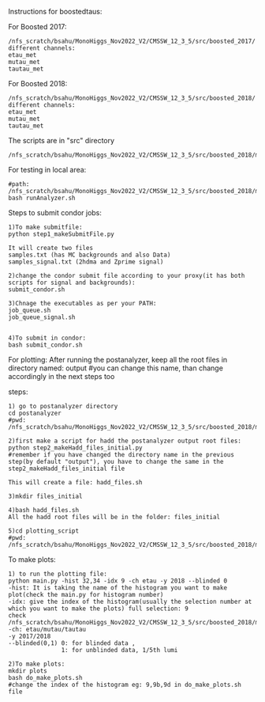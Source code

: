 Instructions for boostedtaus:


For Boosted 2017:
```
/nfs_scratch/bsahu/MonoHiggs_Nov2022_V2/CMSSW_12_3_5/src/boosted_2017/
different channels:
etau_met
mutau_met
tautau_met
```

For Boosted 2018:
```
/nfs_scratch/bsahu/MonoHiggs_Nov2022_V2/CMSSW_12_3_5/src/boosted_2018/
different channels:
etau_met
mutau_met
tautau_met
```


The scripts are in "src" directory
```
/nfs_scratch/bsahu/MonoHiggs_Nov2022_V2/CMSSW_12_3_5/src/boosted_2018/mutau_met/src
```

For testing in local area:
```
#path: /nfs_scratch/bsahu/MonoHiggs_Nov2022_V2/CMSSW_12_3_5/src/boosted_2018/mutau_met/
bash runAnalyzer.sh

```
Steps to submit condor jobs:
```
1)To make submitfile:
python step1_makeSubmitFile.py

It will create two files
samples.txt (has MC backgrounds and also Data)
samples_signal.txt (2hdma and Zprime signal)

2)change the condor submit file according to your proxy(it has both scripts for signal and backgrounds):
submit_condor.sh

3)Chnage the executables as per your PATH:
job_queue.sh
job_queue_signal.sh
 

4)To submit in condor:
bash submit_condor.sh
```

For plotting:
After running the postanalyzer, keep all the root files in directory named: output
#you can change this name, than change accordingly in the next steps too

steps:
```
1) go to postanalyzer directory
cd postanalyzer
#pwd: /nfs_scratch/bsahu/MonoHiggs_Nov2022_V2/CMSSW_12_3_5/src/boosted_2018/mutau_met/postanalyzer

2)first make a script for hadd the postanalyzer output root files:
python step2_makeHadd_files_initial.py
#remember if you have changed the directory name in the previous step(by default "output"), you have to change the same in the step2_makeHadd_files_initial file

This will create a file: hadd_files.sh

3)mkdir files_initial

4)bash hadd_files.sh
All the hadd root files will be in the folder: files_initial

5)cd plotting_script
#pwd: /nfs_scratch/bsahu/MonoHiggs_Nov2022_V2/CMSSW_12_3_5/src/boosted_2018/mutau_met/postanalyzer/plotting_script
```


To make plots:
```
1) to run the plotting file:
python main.py -hist 32,34 -idx 9 -ch etau -y 2018 --blinded 0 
-hist: It is taking the name of the histogram you want to make plot(check the main.py for histogram number)
-idx: give the index of the histogram(usually the selection number at which you want to make the plots) full selection: 9
check /nfs_scratch/bsahu/MonoHiggs_Nov2022_V2/CMSSW_12_3_5/src/boosted_2018/mutau_met/src/selections.h
-ch: etau/mutau/tautau
-y 2017/2018
--blinded(0,1) 0: for blinded data , 
               1: for unblinded data, 1/5th lumi

2)To make plots: 
mkdir plots
bash do_make_plots.sh 
#change the index of the histogram eg: 9,9b,9d in do_make_plots.sh file

```